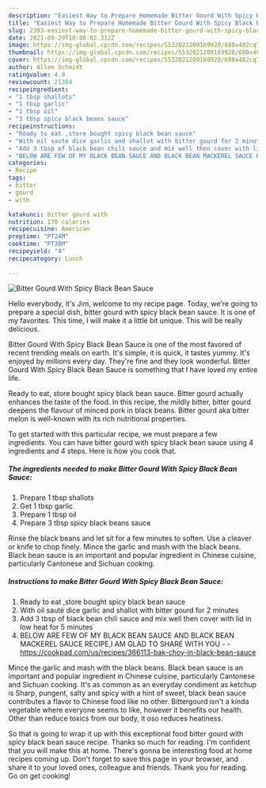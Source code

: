 ```yaml
---
description: "Easiest Way to Prepare Homemade Bitter Gourd With Spicy Black Bean Sauce"
title: "Easiest Way to Prepare Homemade Bitter Gourd With Spicy Black Bean Sauce"
slug: 2393-easiest-way-to-prepare-homemade-bitter-gourd-with-spicy-black-bean-sauce
date: 2021-09-29T10:00:02.312Z
image: https://img-global.cpcdn.com/recipes/5532021209169920/680x482cq70/bitter-gourd-with-spicy-black-bean-sauce-recipe-main-photo.jpg
thumbnail: https://img-global.cpcdn.com/recipes/5532021209169920/680x482cq70/bitter-gourd-with-spicy-black-bean-sauce-recipe-main-photo.jpg
cover: https://img-global.cpcdn.com/recipes/5532021209169920/680x482cq70/bitter-gourd-with-spicy-black-bean-sauce-recipe-main-photo.jpg
author: Allen Schmidt
ratingvalue: 4.9
reviewcount: 21304
recipeingredient:
- "1 tbsp shallots"
- "1 tbsp garlic"
- "1 tbsp oil"
- "3 tbsp spicy black beans sauce"
recipeinstructions:
- "Ready to eat ,store bought spicy black bean sauce"
- "With oil sauté dice garlic and shallot with bitter gourd for 2 minutes"
- "Add 3 tbsp of black bean chili sauce and mix well then cover with lid in low heat for 5 minutes"
- "BELOW ARE FEW OF MY BLACK BEAN SAUCE AND BLACK BEAN MACKEREL SAUCE RECIPE,I AM GLAD TO SHARE WITH YOU  https://cookpad.com/us/recipes/366113-bak-choy-in-black-bean-sauce"
categories:
- Recipe
tags:
- bitter
- gourd
- with

katakunci: bitter gourd with 
nutrition: 170 calories
recipecuisine: American
preptime: "PT24M"
cooktime: "PT38M"
recipeyield: "4"
recipecategory: Lunch

---
```



![Bitter Gourd With Spicy Black Bean Sauce](https://img-global.cpcdn.com/recipes/5532021209169920/680x482cq70/bitter-gourd-with-spicy-black-bean-sauce-recipe-main-photo.jpg)

Hello everybody, it's Jim, welcome to my recipe page. Today, we're going to prepare a special dish, bitter gourd with spicy black bean sauce. It is one of my favorites. This time, I will make it a little bit unique. This will be really delicious.

Bitter Gourd With Spicy Black Bean Sauce is one of the most favored of recent trending meals on earth. It's simple, it is quick, it tastes yummy. It's enjoyed by millions every day. They're fine and they look wonderful. Bitter Gourd With Spicy Black Bean Sauce is something that I have loved my entire life.

Ready to eat, store bought spicy black bean sauce. Bitter gourd actually enhances the taste of the food. In this recipe, the mildly bitter, bitter gourd deepens the flavour of minced pork in black beans. Bitter gourd aka bitter melon is well-known with its rich nutritional properties.


To get started with this particular recipe, we must prepare a few ingredients. You can have bitter gourd with spicy black bean sauce using 4 ingredients and 4 steps. Here is how you cook that.

<!--inarticleads1-->

##### The ingredients needed to make Bitter Gourd With Spicy Black Bean Sauce:

1. Prepare 1 tbsp shallots
1. Get 1 tbsp garlic
1. Prepare 1 tbsp oil
1. Prepare 3 tbsp spicy black beans sauce


Rinse the black beans and let sit for a few minutes to soften. Use a cleaver or knife to chop finely. Mince the garlic and mash with the black beans. Black bean sauce is an important and popular ingredient in Chinese cuisine, particularly Cantonese and Sichuan cooking. 

<!--inarticleads2-->

##### Instructions to make Bitter Gourd With Spicy Black Bean Sauce:

1. Ready to eat ,store bought spicy black bean sauce
1. With oil sauté dice garlic and shallot with bitter gourd for 2 minutes
1. Add 3 tbsp of black bean chili sauce and mix well then cover with lid in low heat for 5 minutes
1. BELOW ARE FEW OF MY BLACK BEAN SAUCE AND BLACK BEAN MACKEREL SAUCE RECIPE,I AM GLAD TO SHARE WITH YOU -  - https://cookpad.com/us/recipes/366113-bak-choy-in-black-bean-sauce


Mince the garlic and mash with the black beans. Black bean sauce is an important and popular ingredient in Chinese cuisine, particularly Cantonese and Sichuan cooking. It's as common as an everyday condiment as ketchup is Sharp, pungent, salty and spicy with a hint of sweet, black bean sauce contributes a flavor to Chinese food like no other. Bittergourd isn't a kinda vegetable where everyone seems to like, however it benefits our health. Other than reduce toxics from our body, it oso reduces heatiness. 

So that is going to wrap it up with this exceptional food bitter gourd with spicy black bean sauce recipe. Thanks so much for reading. I'm confident that you will make this at home. There's gonna be interesting food at home recipes coming up. Don't forget to save this page in your browser, and share it to your loved ones, colleague and friends. Thank you for reading. Go on get cooking!
